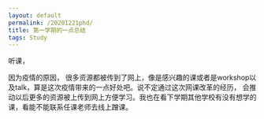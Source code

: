```yaml
---
layout: default
permalink: /20201221phd/
title: 第一学期的一点总结
tags: Study
---
```



听课，

因为疫情的原因， 很多资源都被传到了网上，像是感兴趣的课或者是workshop以及talk，算是这次疫情带来的一点好处吧。说不定通过这次网课改革的经历， 会推动以后更多的资源被上传到网上方便学习。我也在看下学期其他学校有没有想学的课，看能不能联系任课老师去线上蹭课。